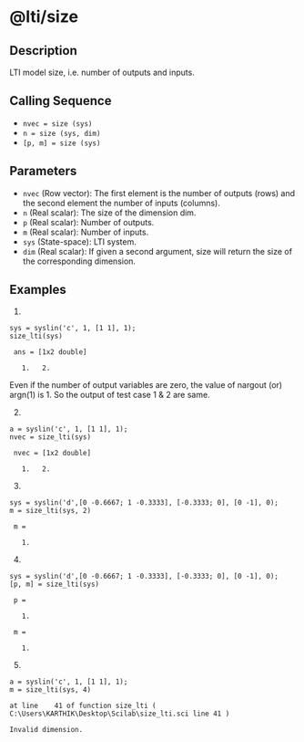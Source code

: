 # @lti/size

## Description
LTI model size, i.e. number of outputs and inputs.

## Calling Sequence
- `nvec = size (sys)`
- `n = size (sys, dim)`
- `[p, m] = size (sys)`

## Parameters
- `nvec` (Row vector): The first element is the number of outputs (rows) and the second element the number of inputs (columns).
- `n` (Real scalar): The size of the dimension dim.
- `p` (Real scalar): Number of outputs.
- `m` (Real scalar): Number of inputs.
- `sys` (State-space): LTI system.
- `dim` (Real scalar): If given a second argument, size will return the size of the corresponding dimension.

## Examples
1.
```
sys = syslin('c', 1, [1 1], 1);
size_lti(sys)
```
```
 ans = [1x2 double]

   1.   2.
```
Even if the number of output variables are zero, the value of nargout (or) argn(1) is 1. So the output of test case 1 & 2 are same.

2.
```
a = syslin('c', 1, [1 1], 1);
nvec = size_lti(sys)
```
```
 nvec = [1x2 double]

   1.   2.
```

3.
```
sys = syslin('d',[0 -0.6667; 1 -0.3333], [-0.3333; 0], [0 -1], 0);
m = size_lti(sys, 2)
```
```
 m = 

   1.
```

4.
```
sys = syslin('d',[0 -0.6667; 1 -0.3333], [-0.3333; 0], [0 -1], 0);
[p, m] = size_lti(sys)
```
```
 p = 

   1.

 m = 

   1.
```

5.
```
a = syslin('c', 1, [1 1], 1);
m = size_lti(sys, 4)
```
```
at line    41 of function size_lti ( C:\Users\KARTHIK\Desktop\Scilab\size_lti.sci line 41 )

Invalid dimension.
```
